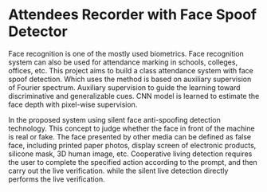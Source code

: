 # Attendees Recorder with Face Spoof Detector 

Face recognition  is one  of the mostly used biometrics.
Face recognition system can  also be used  for attendance  marking in schools, colleges,  offices, etc. 
This  project aims  to build a  class attendance system with face spoof detection. Which uses the method is based on  auxiliary supervision of Fourier spectrum.
Auxiliary supervision to guide the learning toward discriminative and generalizable cues.
CNN model is learned to estimate the face depth with pixel-wise supervision.


In the proposed system using silent face anti-spoofing detection technology.
This concept to judge whether the face in front of the machine is real or fake. 
The face presented by other media can be defined as false face, including printed paper photos, display screen of electronic products, silicone mask, 3D human image, etc.
Cooperative living detection requires the user to complete the specified action according to the prompt, and then carry out the live verification.
while the silent live detection directly performs the live verification.




